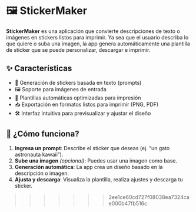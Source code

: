 # 🖼️ StickerMaker

**StickerMaker** es una aplicación que convierte descripciones de texto o imágenes en stickers listos para imprimir. Ya sea que el usuario describa lo que quiere o suba una imagen, la app genera automáticamente una plantilla de sticker que se puede personalizar, descargar e imprimir.

## ✨ Características

- 🧠 Generación de stickers basada en texto (prompts)
- 🖼️ Soporte para imágenes de entrada
- 🎨 Plantillas automáticas optimizadas para impresión
- 📥 Exportación en formatos listos para imprimir (PNG, PDF)
- 🛠️ Interfaz intuitiva para previsualizar y ajustar el diseño

## 🚀 ¿Cómo funciona?

1. **Ingresa un prompt**: Describe el sticker que deseas (ej. “un gato astronauta kawaii”).
2. **Sube una imagen** *(opcional)*: Puedes usar una imagen como base.
3. **Generación automática**: La app crea un diseño basado en la descripción o imagen.
4. **Ajusta y descarga**: Visualiza la plantilla, realiza ajustes y descarga tu sticker.
>>>>>>> 2ee1ce60cd727f08038ea7324cae000b47fb516c
